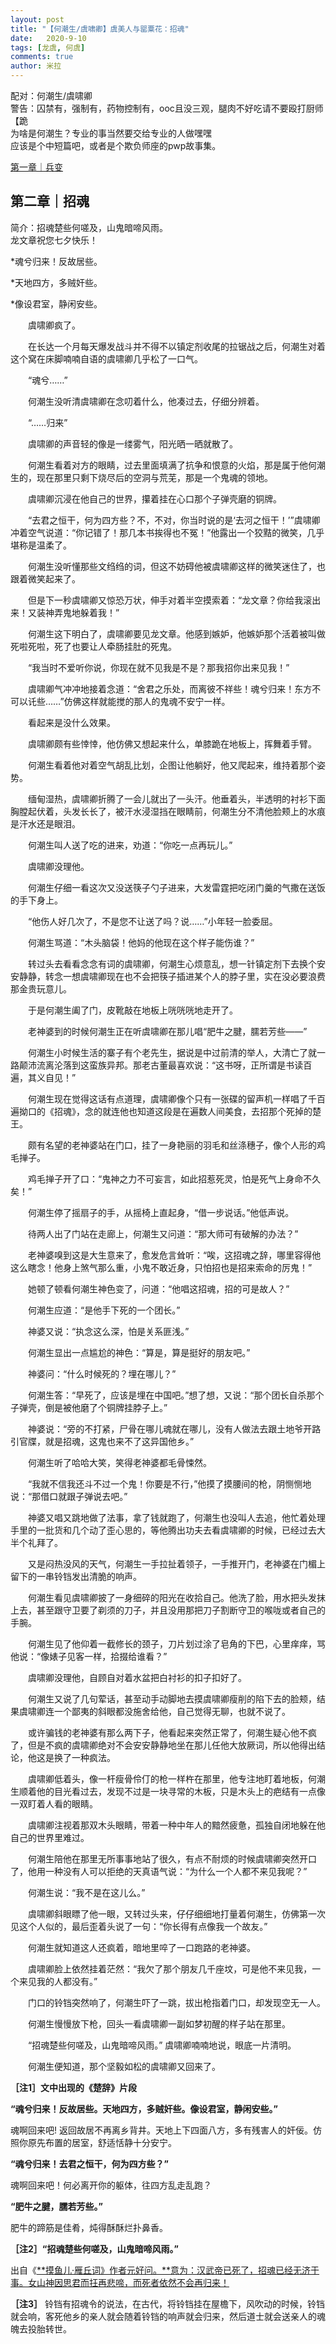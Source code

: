 ```yaml
---
layout: post
title: "【何潮生/虞啸卿】虞美人与罂粟花：招魂"
date:   2020-9-10
tags: [龙虞, 何虞]
comments: true
author: 米拉
---
```


配对：何潮生/虞啸卿  
警告：囚禁有，强制有，药物控制有，ooc且没三观，腿肉不好吃请不要殴打厨师【跪  
为啥是何潮生？专业的事当然要交给专业的人做嘿嘿  
应该是个中短篇吧，或者是个欺负师座的pwp故事集。  

[第一章｜兵变](https://miralworth.github.io/Yumeiren&Yingsuhua_Bingbian/)  
## 第二章｜招魂  
简介：招魂楚些何嗟及，山鬼暗啼风雨。  
龙文章祝您七夕快乐！  
  
  
  
*魂兮归来！反故居些。

*天地四方，多贼奸些。

*像设君室，静闲安些。


　　虞啸卿疯了。

　　在长达一个月每天爆发战斗并不得不以镇定剂收尾的拉锯战之后，何潮生对着这个窝在床脚喃喃自语的虞啸卿几乎松了一口气。

　　“魂兮……”

　　何潮生没听清虞啸卿在念叨着什么，他凑过去，仔细分辨着。

　　“……归来”

　　虞啸卿的声音轻的像是一缕雾气，阳光晒一晒就散了。

　　何潮生看着对方的眼睛，过去里面填满了抗争和恨意的火焰，那是属于他何潮生的，现在那里只剩下烧尽后的空洞与荒芜，那是一个鬼魂的领地。

　　虞啸卿沉浸在他自己的世界，攥着挂在心口那个子弹壳磨的铜牌。

　　“去君之恒干，何为四方些？不，不对，你当时说的是‘去河之恒干！’”虞啸卿冲着空气说道：“你记错了！那几本书挨得也不冤！”他露出一个狡黠的微笑，几乎堪称是温柔了。

　　何潮生没听懂那些文绉绉的词，但这不妨碍他被虞啸卿这样的微笑迷住了，也跟着微笑起来了。

　　但是下一秒虞啸卿又惊恐万状，伸手对着半空摸索着：“龙文章？你给我滚出来！又装神弄鬼地躲着我！”

　　何潮生这下明白了，虞啸卿要见龙文章。他感到嫉妒，他嫉妒那个活着被叫做死啦死啦，死了也要让人牵肠挂肚的死鬼。

　　“我当时不爱听你说，你现在就不见我是不是？那我招你出来见我！”

　　虞啸卿气冲冲地接着念道：“舍君之乐处，而离彼不祥些！魂兮归来！东方不可以讬些……”仿佛这样就能搅的那人的鬼魂不安宁一样。

　　看起来是没什么效果。

　　虞啸卿颇有些悻悻，他仿佛又想起来什么，单膝跪在地板上，挥舞着手臂。

　　何潮生看着他对着空气胡乱比划，企图让他躺好，他又爬起来，维持着那个姿势。

　　缅甸湿热，虞啸卿折腾了一会儿就出了一头汗。他垂着头，半透明的衬衫下面胸膛起伏着，头发长长了，被汗水浸湿挡在眼睛前，何潮生分不清他脸颊上的水痕是汗水还是眼泪。

　　何潮生叫人送了吃的进来，劝道：“你吃一点再玩儿。”

　　虞啸卿没理他。

　　何潮生仔细一看这次又没送筷子勺子进来，大发雷霆把吃闭门羹的气撒在送饭的手下身上。

　　“他伤人好几次了，不是您不让送了吗？说……”小年轻一脸委屈。

　　何潮生骂道：“木头脑袋！他妈的他现在这个样子能伤谁？”

　　转过头去看看念念有词的虞啸卿，何潮生心烦意乱，想一针镇定剂下去换个安安静静，转念一想虞啸卿现在也不会把筷子插进某个人的脖子里，实在没必要浪费那金贵玩意儿。

　　于是何潮生阖了门，皮靴敲在地板上咣咣咣地走开了。



　　老神婆到的时候何潮生正在听虞啸卿在那儿唱“肥牛之腱，臑若芳些——”

　　何潮生小时候生活的寨子有个老先生，据说是中过前清的举人，大清亡了就一路颠沛流离沦落到这蛮族异邦。那老古董最喜欢说：“这书呀，正所谓是书读百遍，其义自见！”

　　何潮生现在觉得这话有点道理，虞啸卿像个只有一张碟的留声机一样唱了千百遍拗口的《招魂》，念的就连他也知道这段是在遍数人间美食，去招那个死掉的楚王。

　　颇有名望的老神婆站在门口，挂了一身艳丽的羽毛和丝涤穗子，像个人形的鸡毛掸子。

　　鸡毛掸子开了口：“鬼神之力不可妄言，如此招惹死灵，怕是死气上身命不久矣！”

　　何潮生停了摇扇子的手，从摇椅上直起身，“借一步说话。”他低声说。

　　待两人出了门站在走廊上，何潮生又问道：“那大师可有破解的办法？”

　　老神婆嗅到这是大生意来了，愈发危言耸听：“唉，这招魂之辞，哪里容得他这么瞎念！他身上煞气那么重，小鬼不敢近身，只怕招也是招来索命的厉鬼！”

　　她顿了顿看何潮生神色变了，问道：“他唱这招魂，招的可是故人？”

　　何潮生应道：“是他手下死的一个团长。”

　　神婆又说：“执念这么深，怕是关系匪浅。”

　　何潮生显出一点尴尬的神色：“算是，算是挺好的朋友吧。”

　　神婆问：“什么时候死的？埋在哪儿？”

　　何潮生答：“早死了，应该是埋在中国吧。”想了想，又说：“那个团长自杀那个子弹壳，倒是被他磨了个铜牌挂脖子上。”

　　神婆说：“旁的不打紧，尸骨在哪儿魂就在哪儿，没有人做法去跟土地爷开路引官牒，就是招魂，这鬼也来不了这异国他乡。”

　　何潮生听了哈哈大笑，笑得老神婆都毛骨悚然。

　　“我就不信我还斗不过一个鬼！你要是不行，”他摸了摸腰间的枪，阴恻恻地说：“那借口就跟子弹说去吧。”

　　神婆又唱又跳地做了法事，拿了钱就跑了，何潮生也没叫人去追，他忙着处理手里的一批货和几个动了歪心思的，等他腾出功夫去看虞啸卿的时候，已经过去大半个礼拜了。

　　又是闷热没风的天气，何潮生一手拉扯着领子，一手推开门，老神婆在门楣上留下的一串铃铛发出清脆的响声。

　　何潮生看见虞啸卿披了一身细碎的阳光在收拾自己。他洗了脸，用水把头发抹上去，甚至跟守卫要了剃须的刀子，并且没用那把刀子割断守卫的喉咙或者自己的手腕。

　　何潮生见了他仰着一截修长的颈子，刀片划过涂了皂角的下巴，心里痒痒，骂他说：“像婊子见客一样，拾掇给谁看？”

　　虞啸卿没理他，自顾自对着水盆把白衬衫的扣子扣好了。

　　何潮生又说了几句荤话，甚至动手动脚地去摸虞啸卿瘦削的陷下去的脸颊，结果虞啸卿连一个鄙夷的斜眼都没施舍给他，自己觉得无聊，也就不说了。

　　或许骗钱的老神婆有那么两下子，他看起来突然正常了，何潮生疑心他不疯了，但是不疯的虞啸卿绝对不会安安静静地坐在那儿任他大放厥词，所以他得出结论，他这是换了一种疯法。

　　虞啸卿低着头，像一杆瘦骨伶仃的枪一样杵在那里，他专注地盯着地板，何潮生顺着他的目光看过去，发现不过是一块寻常的木板，只是木头上的疤结有一点像一双盯着人看的眼睛。

　　虞啸卿注视着那双木头眼睛，带着一种中年人的黯然疲惫，孤独自闭地躲在他自己的世界里难过。

　　何潮生陪他在那里无所事事地站了很久，有点不耐烦的时候虞啸卿突然开口了，他用一种没有人可以拒绝的天真语气说：“为什么一个人都不来见我呢？”

　　何潮生说：“我不是在这儿么。”

　　虞啸卿斜眼瞟了他一眼，又转过头来，仔仔细细地打量着何潮生，仿佛第一次见这个人似的，最后歪着头说了一句：“你长得有点像我一个故友。”

　　何潮生就知道这人还疯着，暗地里啐了一口跑路的老神婆。

　　虞啸卿脸上依然挂着茫然：“我欠了那个朋友几千座坟，可是他不来见我，一个来见我的人都没有。”

　　门口的铃铛突然响了，何潮生吓了一跳，拔出枪指着门口，却发现空无一人。

　　何潮生慢慢放下枪，回头一看虞啸卿一副如梦初醒的样子站在那里。

　　“招魂楚些何嗟及，山鬼暗啼风雨。” 虞啸卿喃喃地说，眼底一片清明。

　　何潮生便知道，那个坚毅如松的虞啸卿又回来了。





**［注1］文中出现的《楚辞》片段**

**“魂兮归来！反故居些。天地四方，多贼奸些。像设君室，静闲安些。”**

魂啊回来吧! 返回故居不再离乡背井。天地上下四面八方，多有残害人的奸佞。仿照你原先布置的居室，舒适恬静十分安宁。

**“魂兮归来！去君之恒干，何为四方些？”**

魂啊回来吧！何必离开你的躯体，往四方乱走乱跑？

**“肥牛之腱，臑若芳些。”**

肥牛的蹄筋是佳肴，炖得酥酥烂扑鼻香。

**［注2］“招魂楚些何嗟及，山鬼暗啼风雨。”** 

出自《[**摸鱼儿·雁丘词》作者元好问。**意为：汉武帝已死了，招魂已经无济于事。女山神因思君而抂再悲啼，而死者依然不会再归来！ ](https://m.baidu.com/from=1099b/ssid=2648b2d4c1e9b6c90323/uid=0/bd_page_type=1/pu=sz%40224_220%2Cta%40iphone___3_605%2Cusm%403/baiduid=4E64DB0D664C8FFD659AA2B3CBE7FD39/w=0_10_/t=iphone/l=1/tc?clk_type=1&vit=osres&l=1&baiduid=4E64DB0D664C8FFD659AA2B3CBE7FD39&t=iphone&ref=www_iphone&from=1099b&ssid=2648b2d4c1e9b6c90323&lid=11869719436632079120&bd_page_type=1&pu=sz%40224_220%2Cta%40iphone___3_605%2Cusm%403&order=2&fm=alop&isAtom=1&is_baidu=0&tj=ks_general_new_2_0_10_lNaN&clk_info=%7B%22tplname%22%3A%22ks_general_new%22%2C%22srcid%22%3A28217%2C%22t%22%3A1598367969698%2C%22xpath%22%3A%22div-article-section-a\(c-t\)-h3-span%22%7D&wd=&eqid=a4b9b6f06c013b10100000005f4528bf&w_qd=IlPT2AEptyoA_yk8v4wbwBe6AiVVd-gmzC9ZeBjV-QYrQePr4iIumZm7-Ao1tMt_mgMXPNpGAmyz1gUG&bdver=2&tcplug=1&dict=-1&sec=5991&di=6718d7a33aa31d7b&bdenc=1&tch=124.117.92.267.4.1645&nsrc=19lcKqzvqZphxhw1W5Bw4UaAMTjJ97Cnw4wjoSjNvbhLck4xnfvh3aEj3XYSxw%2BXinH%2FIjx6ou%2FK7mCl9Of3qbV4fdiFptMBq%2BBZ5fuzyB%2BEum6wkllymheGxZAhFF9JfN00dOmXDpVO7cYDeNp1J7f803d6kMQRoxFyVDVq%2BCtofQ1iHEBpiMokSwzzdtIwwtb4VqjHXIechXZuxC8c2Zfffu3Gi9Q5aV1jcXc5lvLolGn0LXTvUlZTPjM2pQivdNpOiCtGlFJrjHUEqlRyaydADAff6dF5ymRmJYVTMD5rWAVplKpwoT5t9OzlmFpmjITFjj%2BauTop%2Buxq%2BenHNiiRN8VXn%2FfWC05PW0198S0%3D)

**［注3］**
铃铛有招魂令的说法，在古代，将铃铛挂在屋檐下，风吹动的时候，铃铛就会响，客死他乡的亲人就会随着铃铛的响声就会归来，然后道士就会送亲人的魂魄去投胎转世。

